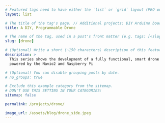 ```yaml
---
# Featured tags need to have either the `list` or `grid` layout (PRO only).
layout: list

# The title of the tag's page. // Additional projects: DIY Arduino board, Tic-Tac-Toe Arduino Shield, 
title: A DIY, Programmable Drone

# The name of the tag, used in a post's front matter (e.g. tags: [<slug>]).
slug: [drone]

# (Optional) Write a short (~150 characters) description of this featured tag.
description: >
  This series shows the development of a fully functional, smart drone that is
  powered by the Navio2 and Raspberry Pi

# (Optional) You can disable grouping posts by date.
# no_groups: true

# Exclude this example category from the sitemap.
# DON'T USE THIS SETTING IN YOUR CATEGORIES!
sitemap: false

permalink: /projects/drone/

image_url: /assets/blog/drone_side.jpeg
---
```

